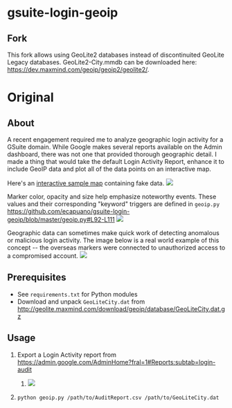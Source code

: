 # gsuite-login-geoip

## Fork
This fork allows using GeoLite2 databases instead of discontinuited GeoLite Legacy databases. GeoLite2-City.mmdb can be downloaded here: https://dev.maxmind.com/geoip/geoip2/geolite2/.

# Original

## About
A recent engagement required me to analyze geographic login activity for a GSuite domain. While Google makes several reports available on the Admin dashboard, there was not one that provided thorough geographic detail. I made a thing that would take the default Login Activity Report, enhance it to include GeoIP data and plot all of the data points on an interactive map.

Here's an [interactive sample map](https://htmlpreview.github.io/?https://raw.githubusercontent.com/ecapuano/gsuite-login-geoip/master/sample_map.html) containing fake data.
[![](https://i.imgur.com/4YmrAno.png)](https://htmlpreview.github.io/?https://raw.githubusercontent.com/ecapuano/gsuite-login-geoip/master/sample_map.html)

Marker color, opacity and size help emphasize noteworthy events. These values and their corresponding "keyword" triggers are defined in `geoip.py` https://github.com/ecapuano/gsuite-login-geoip/blob/master/geoip.py#L92-L111
![](https://i.imgur.com/PNWZLFM.png)

Geographic data can sometimes make quick work of detecting anomalous or malicious login activity. The image below is a real world example of this concept -- the overseas markers were connected to unauthorized access to a compromised account.
![](https://i.imgur.com/i6VT8L3.png)

## Prerequisites
- See `requirements.txt` for Python modules
- Download and unpack `GeoLiteCity.dat` from http://geolite.maxmind.com/download/geoip/database/GeoLiteCity.dat.gz

## Usage
1. Export a Login Activity report from https://admin.google.com/AdminHome?fral=1#Reports:subtab=login-audit
    1. ![](https://i.imgur.com/PAnYpwf.png)

2. `python geoip.py /path/to/AuditReport.csv /path/to/GeoLiteCity.dat`
